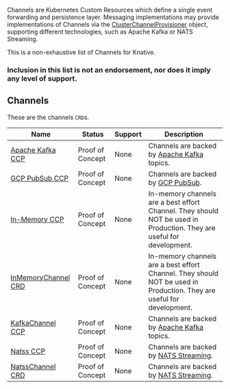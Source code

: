 <!--
This is a generated file and should not be changed manually. All changes should follow the
procedure:

1. Update the information in [`channels.yaml`](channels.yaml).

2. Run the generator tool:
    ```shell
    go run eventing/channels/generator/main.go
    ```
-->

Channels are Kubernetes Custom Resources which define a single event forwarding and persistence layer.
Messaging implementations may provide implementations of Channels via the
[ClusterChannelProvisioner](https://github.com/knative/eventing/blob/master/pkg/apis/eventing/v1alpha1/cluster_channel_provisioner_types.go#L35)
object, supporting different technologies, such as Apache Kafka or NATS Streaming.

This is a non-exhaustive list of Channels for Knative.


### Inclusion in this list is not an endorsement, nor does it imply any level of support.


## Channels

These are the channels `CRD`s.

Name | Status | Support | Description
--- | --- | --- | ---
[Apache Kafka CCP](https://github.com/knative/eventing/tree/master/contrib/kafka/config/provisioner) | Proof of Concept | None | Channels are backed by [Apache Kafka](http://kafka.apache.org/) topics.
[GCP PubSub CCP](https://github.com/knative/eventing/tree/master/contrib/gcppubsub/config) | Proof of Concept | None | Channels are backed by [GCP PubSub](https://cloud.google.com/pubsub/).
[In-Memory CCP](https://github.com/knative/eventing/tree/master/config/provisioners/in-memory-channel) | Proof of Concept | None | In-memory channels are a best effort Channel. They should NOT be used in Production. They are useful for development.
[InMemoryChannel CRD](https://github.com/knative/eventing/tree/master/config/channels/in-memory-channel) | Proof of Concept | None | In-memory channels are a best effort Channel. They should NOT be used in Production. They are useful for development.
[KafkaChannel CCP](https://github.com/knative/eventing/tree/master/contrib/kafka/config) | Proof of Concept | None | Channels are backed by [Apache Kafka](http://kafka.apache.org/) topics.
[Natss CCP](https://github.com/knative/eventing/tree/master/contrib/natss/config/provisioner) | Proof of Concept | None | Channels are backed by [NATS Streaming](https://github.com/nats-io/nats-streaming-server#configuring).
[NatssChannel CRD](https://github.com/knative/eventing/tree/master/contrib/natss/config) | Proof of Concept | None | Channels are backed by [NATS Streaming](https://github.com/nats-io/nats-streaming-server#configuring).



